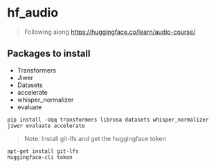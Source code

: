 # hf_audio

> Following along https://huggingface.co/learn/audio-course/

## Packages to install 

- Transformers
- Jiwer
- Datasets
- accelerate
- whisper_normalizer
- evaluate

```
pip install -Uqq transformers librosa datasets whisper_normalizer jiwer evaluate accelerate
```

> Note: Install git-lfs and get the huggingface token

```
apt-get install git-lfs
huggingface-cli token
```
